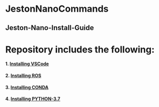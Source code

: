 # JestonNanoCommands

## Jeston-Nano-Install-Guide


# Repository includes the following:

####	1. [Installing VSCode](https://github.com/AymanAkhras/JestonNanoCommands/blob/main/Installation_Guides/VSCODE_INSTALL.md)

####	2. [Installing ROS](https://github.com/AymanAkhras/JestonNanoCommands/blob/main/Installation_Guides/ROS_INSTALL.md) 

####	3. [Installing CONDA](https://github.com/AymanAkhras/JestonNanoCommands/blob/main/Installation_Guides/CONDA_INSTALL)


####	4. [Installing PYTHON-3.7](https://github.com/AymanAkhras/JestonNanoCommands/blob/main/Installation_Guides/PYTHON-3.7_INSTALL)





